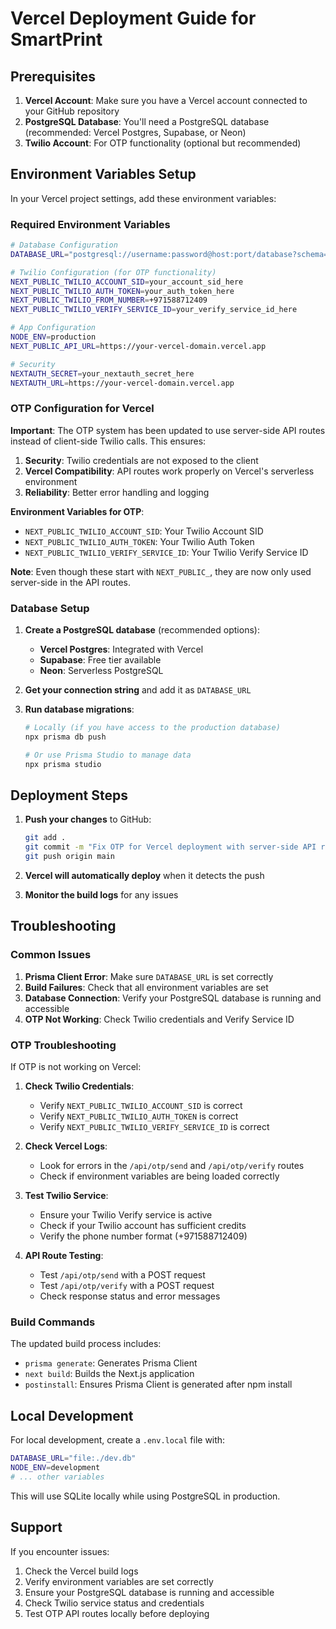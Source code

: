# Vercel Deployment Guide for SmartPrint

## Prerequisites

1. **Vercel Account**: Make sure you have a Vercel account connected to your GitHub repository
2. **PostgreSQL Database**: You'll need a PostgreSQL database (recommended: Vercel Postgres, Supabase, or Neon)
3. **Twilio Account**: For OTP functionality (optional but recommended)

## Environment Variables Setup

In your Vercel project settings, add these environment variables:

### Required Environment Variables

```bash
# Database Configuration
DATABASE_URL="postgresql://username:password@host:port/database?schema=public"

# Twilio Configuration (for OTP functionality)
NEXT_PUBLIC_TWILIO_ACCOUNT_SID=your_account_sid_here
NEXT_PUBLIC_TWILIO_AUTH_TOKEN=your_auth_token_here
NEXT_PUBLIC_TWILIO_FROM_NUMBER=+971588712409
NEXT_PUBLIC_TWILIO_VERIFY_SERVICE_ID=your_verify_service_id_here

# App Configuration
NODE_ENV=production
NEXT_PUBLIC_API_URL=https://your-vercel-domain.vercel.app

# Security
NEXTAUTH_SECRET=your_nextauth_secret_here
NEXTAUTH_URL=https://your-vercel-domain.vercel.app
```

### OTP Configuration for Vercel

**Important**: The OTP system has been updated to use server-side API routes instead of client-side Twilio calls. This ensures:

1. **Security**: Twilio credentials are not exposed to the client
2. **Vercel Compatibility**: API routes work properly on Vercel's serverless environment
3. **Reliability**: Better error handling and logging

**Environment Variables for OTP**:
- `NEXT_PUBLIC_TWILIO_ACCOUNT_SID`: Your Twilio Account SID
- `NEXT_PUBLIC_TWILIO_AUTH_TOKEN`: Your Twilio Auth Token  
- `NEXT_PUBLIC_TWILIO_VERIFY_SERVICE_ID`: Your Twilio Verify Service ID

**Note**: Even though these start with `NEXT_PUBLIC_`, they are now only used server-side in the API routes.

### Database Setup

1. **Create a PostgreSQL database** (recommended options):
   - **Vercel Postgres**: Integrated with Vercel
   - **Supabase**: Free tier available
   - **Neon**: Serverless PostgreSQL

2. **Get your connection string** and add it as `DATABASE_URL`

3. **Run database migrations**:
   ```bash
   # Locally (if you have access to the production database)
   npx prisma db push
   
   # Or use Prisma Studio to manage data
   npx prisma studio
   ```

## Deployment Steps

1. **Push your changes** to GitHub:
   ```bash
   git add .
   git commit -m "Fix OTP for Vercel deployment with server-side API routes"
   git push origin main
   ```

2. **Vercel will automatically deploy** when it detects the push

3. **Monitor the build logs** for any issues

## Troubleshooting

### Common Issues

1. **Prisma Client Error**: Make sure `DATABASE_URL` is set correctly
2. **Build Failures**: Check that all environment variables are set
3. **Database Connection**: Verify your PostgreSQL database is running and accessible
4. **OTP Not Working**: Check Twilio credentials and Verify Service ID

### OTP Troubleshooting

If OTP is not working on Vercel:

1. **Check Twilio Credentials**:
   - Verify `NEXT_PUBLIC_TWILIO_ACCOUNT_SID` is correct
   - Verify `NEXT_PUBLIC_TWILIO_AUTH_TOKEN` is correct
   - Verify `NEXT_PUBLIC_TWILIO_VERIFY_SERVICE_ID` is correct

2. **Check Vercel Logs**:
   - Look for errors in the `/api/otp/send` and `/api/otp/verify` routes
   - Check if environment variables are being loaded correctly

3. **Test Twilio Service**:
   - Ensure your Twilio Verify service is active
   - Check if your Twilio account has sufficient credits
   - Verify the phone number format (+971588712409)

4. **API Route Testing**:
   - Test `/api/otp/send` with a POST request
   - Test `/api/otp/verify` with a POST request
   - Check response status and error messages

### Build Commands

The updated build process includes:
- `prisma generate`: Generates Prisma Client
- `next build`: Builds the Next.js application
- `postinstall`: Ensures Prisma Client is generated after npm install

## Local Development

For local development, create a `.env.local` file with:

```bash
DATABASE_URL="file:./dev.db"
NODE_ENV=development
# ... other variables
```

This will use SQLite locally while using PostgreSQL in production.

## Support

If you encounter issues:
1. Check the Vercel build logs
2. Verify environment variables are set correctly
3. Ensure your PostgreSQL database is running and accessible
4. Check Twilio service status and credentials
5. Test OTP API routes locally before deploying
